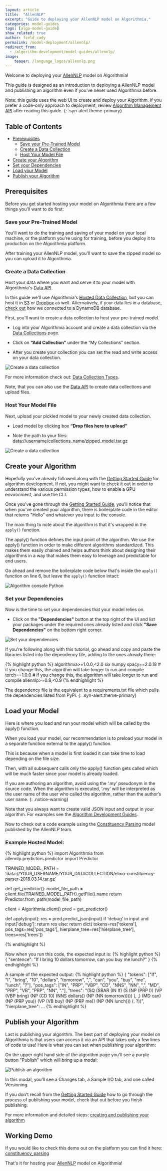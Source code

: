 ```yaml
---
layout: article
title:  "AllenNLP"
excerpt: "Guide to deploying your AllenNLP model on Algorithmia."
categories: model-guides
tags: [algo-model-guide]
show_related: true
author: field_cady
permalink: /model-deployment/allennlp/
redirect_from:
  - /algorithm-development/model-guides/allennlp/
image:
    teaser: /language_logos/allennlp.png
---
```


Welcome to deploying your <a href="https://allennlp.org/">AllenNLP</a> model on Algorithmia!

This guide is designed as an introduction to deploying a AllenNLP model and publishing an algorithm even if you’ve never used Algorithmia before.

<div markdown="1">

Note: this guide uses the web UI to create and deploy your Algorithm. If you prefer a code-only approach to deployment, review [Algorithm Management API]({{site.baseurl}}/algorithm-development/algorithm-management-api) after reading this guide.
{: .syn-alert.theme-primary}

</div>

## Table of Contents

<div class="syn-body-1" markdown="1">

* [Prerequisites](#prerequisites)
  * [Save your Pre-Trained Model](#save-your-pre-trained-model)
  * [Create a Data Collection](#create-a-data-collection)
  * [Host Your Model File](#host-your-model-file)
* [Create your Algorithm](#create-your-algorithm)
* [Set your Dependencies](#set-your-dependencies)
* [Load your Model](#load-your-model)
* [Publish your Algorithm](#publish-your-algorithm)

</div>

## Prerequisites
Before you get started hosting your model on Algorithmia there are a few things you'll want to do first:

### Save your Pre-Trained Model
You'll want to do the training and saving of your model on your local machine, or the platform you're using for training, before you deploy it to production on the Algorithmia platform.

After training your AllenNLP model, you'll want to save the zipped model so you can upload it to Algorithmia.

### Create a Data Collection
Host your data where you want and serve it to your model with Algorithmia's <a href="http://docs.algorithmia.com/">Data API</a>.

In this guide we'll use Algorithmia's <a href="{{site.baseurl}}/data/hosted">Hosted Data Collection</a>, but you can host it in <a href="{{site.baseurl}}/data/s3">S3</a> or <a href="{{site.baseurl}}/data/dropbox">Dropbox</a> as well. Alternatively, if your data lies in a database, [check out]({{site.baseurl}}/data/dynamodb) how we connected to a DynamoDB database.

First, you'll want to create a data collection to host your pre-trained model.

- Log into your Algorithmia account and create a data collection via the <a href="{{site.baseurl}}/data/hosted">Data Collections</a> page.

- Click on **“Add Collection”** under the “My Collections” section.

- After you create your collection you can set the read and write access on your data collection.

<img src="{{site.cdnurl}}{{site.baseurl}}/images/post_images/model_hosting/add_collection.png" alt="Create a data collection" class="syn-image-responsive">

For more information check out: <a href="{{site.baseurl}}/data/hosted">Data Collection Types</a>.

Note, that you can also use the <a href="https://docs.algorithmia.com/#data-uri">Data API</a> to create data collections and upload files.

### Host Your Model File
Next, upload your pickled model to your newly created data collection.

- Load model by clicking box **“Drop files here to upload”**

- Note the path to your files: data://username/collections_name/zipped_model.tar.gz

<img src="{{site.cdnurl}}{{site.baseurl}}/images/post_images/model_hosting/add_collections_visual.png" alt="Create a data collection" class="syn-image-responsive">

## Create your Algorithm
Hopefully you've already followed along with the <a href="{{site.baseurl}}/algorithm-development/algorithm-basics/your-first-algo">Getting Started Guide</a> for algorithm development. If not, you might want to check it out in order to understand the various permission types, how to enable a GPU environment, and use the CLI.

Once you've gone through the <a href="{{site.baseurl}}/algorithm-development/algorithm-basics/your-first-algo">Getting Started Guide</a>, you'll notice that when you've created your algorithm, there is boilerplate code in the editor that returns "Hello" and whatever you input to the console.

The main thing to note about the algorithm is that it's wrapped in the `apply()` function.

The apply() function defines the input point of the algorithm. We use the apply() function in order to make different algorithms standardized. This makes them easily chained and helps authors think about designing their algorithms in a way that makes them easy to leverage and predictable for end users.

Go ahead and remove the boilerplate code below that's inside the `apply()` function on line 6, but leave the `apply()` function intact:

<img src="{{site.cdnurl}}{{site.baseurl}}/images/post_images/algo_dev_lang/algorithm_console_python.png" alt="Algorithm console Python" class="syn-image-responsive">

### Set your Dependencies
Now is the time to set your dependencies that your model relies on.

- Click on the **"Dependencies"** button at the top right of the UI and list your packages under the required ones already listed and click **"Save Dependencies"** on the bottom right corner.

<img src="{{site.cdnurl}}{{site.baseurl}}/images/post_images/model_hosting/dependencies_allennlp.png" alt="Set your dependencies" class="syn-image-responsive">

If you're following along with this tutorial, go ahead and copy and paste the libraries listed into the dependency file, adding to the ones already there:

{% highlight python %}
algorithmia>=1.0.0,<2.0
six
numpy
spacy==2.0.18 # if you change this, the algorithm will take longer to run and compile
torch==1.0.0 # if you change this, the algorithm will take longer to run and compile
allennlp>=0.8,<0.9
{% endhighlight %}

<div markdown="1">

The dependency file is the equivalent to a requirements.txt file which pulls the dependencies listed from PyPi.
{: .syn-alert.theme-primary}

</div>

## Load your Model
Here is where you load and run your model which will be called by the apply() function.

When you load your model, our recommendation is to preload your model in a separate function external to the apply() function.

This is because when a model is first loaded it can take time to load depending on the file size.

Then, with all subsequent calls only the apply() function gets called which will be much faster since your model is already loaded.

If you are authoring an algorithm, avoid using the ‘.my’ pseudonym in the source code. When the algorithm is executed, ‘.my’ will be interpreted as the user name of the user who called the algorithm, rather than the author’s user name.
{: .notice-warning}

Note that you always want to create valid JSON input and output in your algorithm. For examples see the [Algorithm Development Guides]({{site.url}}{{site.baseurl}}/algorithm-development/languages/python/#io-for-your-algorithms).

Now to check out a code example using the <a href="https://allennlp.org/models">Constituency Parsing</a> model published by the AllenNLP team.

### Example Hosted Model:
{% highlight python %}
import Algorithmia
from allennlp.predictors.predictor import Predictor

TRAINED_MODEL_PATH = 'data://YOUR_USERNAME/YOUR_DATACOLLECTION/elmo-constituency-parser-2018.03.14.tar.gz'

def get_predictor():
    model_file_path = client.file(TRAINED_MODEL_PATH).getFile().name
    return Predictor.from_path(model_file_path)

client = Algorithmia.client()
pred = get_predictor()

def apply(input):
    res = pred.predict_json(input)
    if 'debug' in input and input['debug']: return res
    else: return dict(
        tokens=res['tokens'], pos_tags=res['pos_tags'],
        hierplane_tree=res['hierplane_tree'], trees=res['trees'])

{% endhighlight %}

Now when you run this code, the expected input is:
{% highlight python %}
{
  "sentence": "If I bring 10 dollars tomorrow, can you buy me lunch?"
}
{% endhighlight %}

A sample of the expected output:
{% highlight python %}
{
  "tokens": ["If", "I", "bring", "10", "dollars", "tomorrow", ",", "can", "you", "buy", "me", "lunch", "?"],
  "pos_tags": ["IN", "PRP", "VBP", "CD", "NNS", "NN", ",", "MD", "PRP", "VB", "PRP", "NN", "."],
  "trees": "(SQ (SBAR (IN If) (S (NP (PRP I)) (VP (VBP bring) (NP (CD 10) (NNS dollars)) (NP (NN tomorrow))))) (, ,) (MD can) (NP (PRP you)) (VP (VB buy) (NP (PRP me)) (NP (NN lunch))) (. ?))",
  "hierplane_tree": ...
{% endhighlight %}

## Publish your Algorithm
Last is publishing your algorithm. The best part of deploying your model on Algorithmia is that users can access it via an API that takes only a few lines of code to use! Here is what you can set when publishing your algorithm:

On the upper right hand side of the algorithm page you'll see a purple button "Publish" which will bring up a modal:

<img src="{{site.cdnurl}}{{site.baseurl}}/images/post_images/algo_dev_lang/publish_algorithm.png" alt="Publish an algorithm" class="syn-image-responsive">

In this modal, you'll see a Changes tab, a Sample I/O tab, and one called Versioning.

If you don't recall from the <a href="{{site.baseurl}}/algorithm-development/algorithm-basics/your-first-algo">Getting Started Guide</a> how to go through the process of publishing your model, check that out before you finish publishing.

For more information and detailed steps: <a href="{{site.baseurl}}/algorithm-development/your-first-algo">creating and publishing your algorithm</a>

## Working Demo
If you would like to check this demo out on the platform you can find it here: <a href="https://algorithmia.com/algorithms/allenai/constituency_parsing/source">constituency_parsing</a>

That's it for hosting your <a href="https://allennlp.org/">AllenNLP</a> model on Algorithmia!
